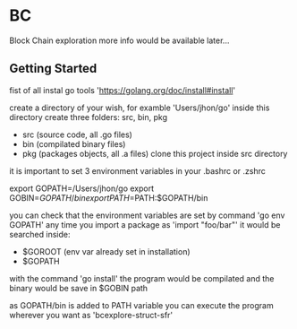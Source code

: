 # BC

Block Chain exploration
more info would be available later... 

## Getting Started
fist of all instal go tools 'https://golang.org/doc/install#install'

create a directory of your wish, for examble 'Users/jhon/go'
inside this directory create three folders: src, bin, pkg
* src (source code, all .go files)
* bin (compilated binary files)
* pkg (packages objects, all .a files)
clone this project inside src directory

it is important to set 3 environment variables in your .bashrc or .zshrc

export GOPATH=/Users/jhon/go
export GOBIN=$GOPATH/bin
export PATH=$PATH:$GOPATH/bin

you can check that the environment variables are set by command 'go env GOPATH'
any time you import a package as 'import "foo/bar"' it would be searched inside: 
 * $GOROOT (env var already set in installation)
 * $GOPATH

with the command 'go install' the program would be compilated and the binary would be save in $GOBIN path

as GOPATH/bin is added to PATH variable you can execute the program wherever you want as 'bcexplore-struct-sfr'


